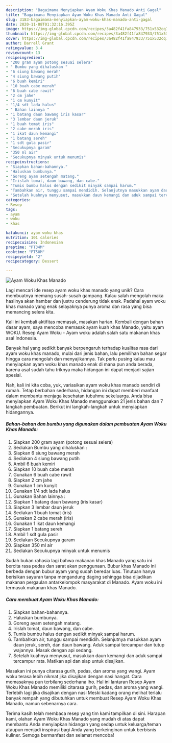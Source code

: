 ```yaml
---
description: "Bagaimana Menyiapkan Ayam Woku Khas Manado Anti Gagal"
title: "Bagaimana Menyiapkan Ayam Woku Khas Manado Anti Gagal"
slug: 3183-bagaimana-menyiapkan-ayam-woku-khas-manado-anti-gagal
date: 2020-11-08T01:32:16.395Z
image: https://img-global.cpcdn.com/recipes/3a482f41fa847933/751x532cq70/ayam-woku-khas-manado-foto-resep-utama.jpg
thumbnail: https://img-global.cpcdn.com/recipes/3a482f41fa847933/751x532cq70/ayam-woku-khas-manado-foto-resep-utama.jpg
cover: https://img-global.cpcdn.com/recipes/3a482f41fa847933/751x532cq70/ayam-woku-khas-manado-foto-resep-utama.jpg
author: Darrell Grant
ratingvalue: 3.4
reviewcount: 13
recipeingredient:
- "200 gram ayam potong sesuai selera"
- " Bumbu yang dihaluskan "
- "6 siung bawang merah"
- "4 siung bawang putih"
- "6 buah kemiri"
- "10 buah cabe merah"
- "6 buah cabe rawit"
- "2 cm jahe"
- "1 cm kunyit"
- "1/4 sdt lada halus"
- " Bahan lainnya "
- "1 batang daun bawang iris kasar"
- "3 lembar daun jeruk"
- "1 buah tomat iris"
- "2 cabe merah iris"
- "1 ikat daun kemangi"
- "1 batang sereh"
- "1 sdt gula pasir"
- "Secukupnya garam"
- "350 ml air"
- "Secukupnya minyak untuk menumis"
recipeinstructions:
- "Siapkan bahan-bahannya."
- "Haluskan bumbunya."
- "Goreng ayam setengah matang."
- "Irislah tomat, daun bawang, dan cabe."
- "Tumis bumbu halus dengan sedikit minyak sampai harum."
- "Tambahkan air, tunggu sampai mendidih. Selanjutnya masukkan ayam daun jeruk, sereh, dan daun bawang. Aduk sampai tercampur dan tutup wajannya. Masak dengan api sedang."
- "Setelah kuahnya menyusut, masukkan daun kemangi dan aduk sampai tercampur rata. Matikan api dan siap untuk disajikan."
categories:
- Resep
tags:
- ayam
- woku
- khas

katakunci: ayam woku khas 
nutrition: 101 calories
recipecuisine: Indonesian
preptime: "PT34M"
cooktime: "PT50M"
recipeyield: "2"
recipecategory: Dessert

---
```



![Ayam Woku Khas Manado](https://img-global.cpcdn.com/recipes/3a482f41fa847933/751x532cq70/ayam-woku-khas-manado-foto-resep-utama.jpg)

Lagi mencari ide resep ayam woku khas manado yang unik? Cara membuatnya memang susah-susah gampang. Kalau salah mengolah maka hasilnya akan hambar dan justru cenderung tidak enak. Padahal ayam woku khas manado yang enak selayaknya punya aroma dan rasa yang bisa memancing selera kita.

Kali ini kembali aktifitas memasak, masakan harian. Kembali dengan bahan dasar ayam, saya mencoba memasak ayam kuah khas Manado, yaitu ayam WOKU. Resep Ayam Woku - Ayam woku adalah salah satu makanan khas asal Indonesia.

Banyak hal yang sedikit banyak berpengaruh terhadap kualitas rasa dari ayam woku khas manado, mulai dari jenis bahan, lalu pemilihan bahan segar hingga cara mengolah dan menyajikannya. Tak perlu pusing kalau mau menyiapkan ayam woku khas manado enak di mana pun anda berada, karena asal sudah tahu triknya maka hidangan ini dapat menjadi sajian spesial.


Nah, kali ini kita coba, yuk, variasikan ayam woku khas manado sendiri di rumah. Tetap berbahan sederhana, hidangan ini dapat memberi manfaat dalam membantu menjaga kesehatan tubuhmu sekeluarga. Anda bisa menyiapkan Ayam Woku Khas Manado menggunakan 21 jenis bahan dan 7 langkah pembuatan. Berikut ini langkah-langkah untuk menyiapkan hidangannya.

<!--inarticleads1-->

##### Bahan-bahan dan bumbu yang digunakan dalam pembuatan Ayam Woku Khas Manado:

1. Siapkan 200 gram ayam (potong sesuai selera)
1. Sediakan  Bumbu yang dihaluskan :
1. Siapkan 6 siung bawang merah
1. Sediakan 4 siung bawang putih
1. Ambil 6 buah kemiri
1. Siapkan 10 buah cabe merah
1. Gunakan 6 buah cabe rawit
1. Siapkan 2 cm jahe
1. Gunakan 1 cm kunyit
1. Gunakan 1/4 sdt lada halus
1. Gunakan  Bahan lainnya :
1. Siapkan 1 batang daun bawang (iris kasar)
1. Siapkan 3 lembar daun jeruk
1. Sediakan 1 buah tomat (iris)
1. Gunakan 2 cabe merah (iris)
1. Gunakan 1 ikat daun kemangi
1. Siapkan 1 batang sereh
1. Ambil 1 sdt gula pasir
1. Sediakan Secukupnya garam
1. Siapkan 350 ml air
1. Sediakan Secukupnya minyak untuk menumis


Sudah bukan rahasia lagi bahwa makanan khas Manado yang satu ini bercita rasa pedas dan sarat akan penggunaan. Bubur khas Manado ini berbeda dengan bubur ayam yang sudah beredar luas. Tinutuan hanya berisikan sayuran tanpa mengandung daging sehingga bisa dijadikan makanan pergaulan antarkelompok masyarakat di Manado. Ayam woku ini termasuk makanan khas Manado. 

<!--inarticleads2-->

##### Cara membuat Ayam Woku Khas Manado:

1. Siapkan bahan-bahannya.
1. Haluskan bumbunya.
1. Goreng ayam setengah matang.
1. Irislah tomat, daun bawang, dan cabe.
1. Tumis bumbu halus dengan sedikit minyak sampai harum.
1. Tambahkan air, tunggu sampai mendidih. Selanjutnya masukkan ayam daun jeruk, sereh, dan daun bawang. Aduk sampai tercampur dan tutup wajannya. Masak dengan api sedang.
1. Setelah kuahnya menyusut, masukkan daun kemangi dan aduk sampai tercampur rata. Matikan api dan siap untuk disajikan.


Masakan ini punya citarasa gurih, pedas, dan aroma yang wangi. Ayam woku terasa lebih nikmat jika disajikan dengan nasi hangat. Cara memasaknya pun terbilang sederhana lho. Hal ini lantaran Resep Ayam Woku Khas Manado memiliki citarasa gurih, pedas, dan aroma yang wangi. Terlebih lagi jika disajikan dengan nasi Meski kadang orang melihat terlalu banyak rempah yang dibutuhkan untuk membuat Resep Ayam Woku Khas Manado, namun sebenarnya cara. 

Terima kasih telah membaca resep yang tim kami tampilkan di sini. Harapan kami, olahan Ayam Woku Khas Manado yang mudah di atas dapat membantu Anda menyiapkan hidangan yang sedap untuk keluarga/teman ataupun menjadi inspirasi bagi Anda yang berkeinginan untuk berbisnis kuliner. Semoga bermanfaat dan selamat mencoba!
